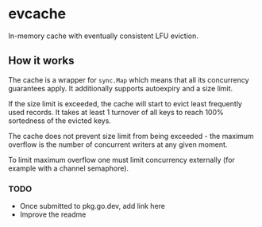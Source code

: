 # evcache

In-memory cache with eventually consistent LFU eviction.

## How it works

The cache is a wrapper for `sync.Map` which means that all its concurrency guarantees apply.
It additionally supports autoexpiry and a size limit.

If the size limit is exceeded, the cache will start to evict least frequently used records.
It takes at least 1 turnover of all keys to reach 100% sortedness of the evicted keys.

The cache does not prevent size limit from being exceeded - the maximum overflow
is the number of concurrent writers at any given moment.

To limit maximum overflow one must limit concurrency externally (for example with a channel semaphore).

### TODO
* Once submitted to pkg.go.dev, add link here
* Improve the readme
